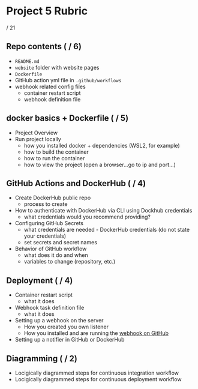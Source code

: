 # Project 5 Rubric

/ 21

## Repo contents ( / 6)

- `README.md`
- `website` folder with website pages
- `Dockerfile`
- GitHub action yml file in `.github/workflows`
- webhook related config files
  - container restart script
  - webhook definition file

## docker basics + Dockerfile ( / 5)

- Project Overview
- Run project locally
  - how you installed docker + dependencies (WSL2, for example)
  - how to build the container
  - how to run the container
  - how to view the project (open a browser...go to ip and port...)

## GitHub Actions and DockerHub ( / 4)

- Create DockerHub public repo
  - process to create
- How to authenticate with DockerHub via CLI using Dockhub credentials
  - what credentials would you recommend providing?
- Configuring GitHub Secrets
  - what credentials are needed - DockerHub credentials (do not state your credentials)
  - set secrets and secret names
- Behavior of GitHub workflow
  - what does it do and when
  - variables to change (repository, etc.)

## Deployment ( / 4)

- Container restart script
  - what it does
- Webhook task definition file
  - what it does
- Setting up a webhook on the server
  - How you created you own listener
  - How you installed and are running the [webhook on GitHub](https://github.com/adnanh/webhook)
- Setting up a notifier in GitHub or DockerHub

## Diagramming ( / 2)

- Locigically diagrammed steps for continuous integration workflow
- Locigically diagrammed steps for continuous deployment workflow
